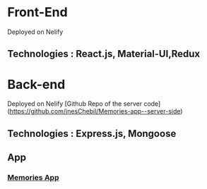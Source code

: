 # Front-End

Deployed on Nelify

## Technologies : React.js, Material-UI,Redux

# Back-end

Deployed on Nelify
[Github Repo of the server code] (https://github.com/inesChebil/Memories-app--server-side)

## Technologies : Express.js, Mongoose

## App

### [Memories App ](https://gifted-yonath-4d9435.netlify.app/)
